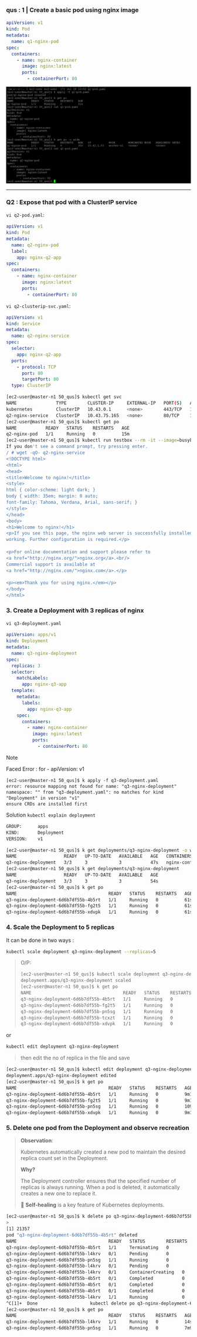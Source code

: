 ### qus : 1 | Create a basic pod using nginx image

```yaml
apiVersion: v1
kind: Pod
metadata:
  name: q1-nginx-pod
spec:
  containers:
    - name: nginx-container
      image: nginx:latest
      ports:
        - containerPort: 80
```

![alt text](image.png)

---

### Q2 : Expose that pod with a ClusterIP service

`vi q2-pod.yaml`:

```yaml
apiVersion: v1
kind: Pod
metadata:
  name: q2-nginx-pod
  label:
    app: nginx-q2-app
spec:
  containers:
    - name: nginx-container
      image: nginx:latest
      ports:
        - containerPort: 80
```

`vi q2-clusterip-svc.yaml`:

```yaml
apiVersion: v1
kind: Service
metadata:
  name: q2-nginx-service
spec:
  selector:
    app: nginx-q2-app
  ports:
    - protocol: TCP
      port: 80
      targetPort: 80
  type: ClusterIP
```

```sh
[ec2-user@master-n1 50_qus]$ kubectl get svc
NAME               TYPE        CLUSTER-IP     EXTERNAL-IP   PORT(S)   AGE
kubernetes         ClusterIP   10.43.0.1      <none>        443/TCP   16d
q2-nginx-service   ClusterIP   10.43.75.165   <none>        80/TCP    13m
[ec2-user@master-n1 50_qus]$ kubectl get po
NAME           READY   STATUS    RESTARTS   AGE
q2-nginx-pod   1/1     Running   0          15m
[ec2-user@master-n1 50_qus]$ kubectl run testbox --rm -it --image=busybox -- /bin/sh
If you don't see a command prompt, try pressing enter.
/ # wget -qO- q2-nginx-service
<!DOCTYPE html>
<html>
<head>
<title>Welcome to nginx!</title>
<style>
html { color-scheme: light dark; }
body { width: 35em; margin: 0 auto;
font-family: Tahoma, Verdana, Arial, sans-serif; }
</style>
</head>
<body>
<h1>Welcome to nginx!</h1>
<p>If you see this page, the nginx web server is successfully installed and
working. Further configuration is required.</p>

<p>For online documentation and support please refer to
<a href="http://nginx.org/">nginx.org</a>.<br/>
Commercial support is available at
<a href="http://nginx.com/">nginx.com</a>.</p>

<p><em>Thank you for using nginx.</em></p>
</body>
</html>
```

### 3. Create a Deployment with 3 replicas of nginx

`vi q3-deployment.yaml`

```yaml
apiVersion: apps/v1
kind: Deployment
metadata:
  name: q3-nginx-deployment
spec:
  replicas: 3
  selector:
    matchLabels:
      app: nginx-q3-app
  template:
    metadata:
      labels:
        app: nginx-q3-app
    spec:
      containers:
        - name: nginx-container
          image: nginx:latest
          ports:
            - containerPort: 80
```

> [!NOTE]
> Faced Error : for - apiVersion: v1
>
> ```
> [ec2-user@master-n1 50_qus]$ k apply -f q3-deployment.yaml
> error: resource mapping not found for name: "q3-nginx-deployment" namespace: "" from "q3-deployment.yaml": no matches for kind "Deployment" in version "v1"
> ensure CRDs are installed first
> ```
>
> Solution
> `kubectl explain deployment`
>
> ```sh
> GROUP:      apps
> KIND:       Deployment
> VERSION:    v1
> ```

```bash
[ec2-user@master-n1 50_qus]$ k get deployments/q3-nginx-deployment -o wide
NAME                  READY   UP-TO-DATE   AVAILABLE   AGE   CONTAINERS        IMAGES         SELECTOR
q3-nginx-deployment   3/3     3            3           47s   nginx-container   nginx:latest   app=nginx-q3-app
[ec2-user@master-n1 50_qus]$ k get deployments/q3-nginx-deployment
NAME                  READY   UP-TO-DATE   AVAILABLE   AGE
q3-nginx-deployment   3/3     3            3           54s
[ec2-user@master-n1 50_qus]$ k get po
NAME                                   READY   STATUS    RESTARTS   AGE
q3-nginx-deployment-6d6b7df55b-4b5rt   1/1     Running   0          61s
q3-nginx-deployment-6d6b7df55b-fg2t5   1/1     Running   0          61s
q3-nginx-deployment-6d6b7df55b-xdvpk   1/1     Running   0          61s
```

### 4. Scale the Deployment to 5 replicas

It can be done in two ways :

```bash
kubectl scale deployment q3-nginx-deployment --replicas=5
```

> O/P:
>
> ```sh
> [ec2-user@master-n1 50_qus]$ kubectl scale deployment q3-nginx-deployment --replicas=5
> deployment.apps/q3-nginx-deployment scaled
> [ec2-user@master-n1 50_qus]$ k get po
> NAME                                   READY   STATUS    RESTARTS   AGE
> q3-nginx-deployment-6d6b7df55b-4b5rt   1/1     Running   0          7m29s
> q3-nginx-deployment-6d6b7df55b-fg2t5   1/1     Running   0          7m29s
> q3-nginx-deployment-6d6b7df55b-pn5sg   1/1     Running   0          6s
> q3-nginx-deployment-6d6b7df55b-tcxzt   1/1     Running   0          6s
> q3-nginx-deployment-6d6b7df55b-xdvpk   1/1     Running   0          7m29s
>
> ```

or

```sh
kubectl edit deployment q3-nginx-deployment
```

> then edit the no of replica in the file and save

```sh
[ec2-user@master-n1 50_qus]$ kubectl edit deployment q3-nginx-deployment
deployment.apps/q3-nginx-deployment edited
[ec2-user@master-n1 50_qus]$ k get po
NAME                                   READY   STATUS    RESTARTS   AGE
q3-nginx-deployment-6d6b7df55b-4b5rt   1/1     Running   0          9m12s
q3-nginx-deployment-6d6b7df55b-fg2t5   1/1     Running   0          9m12s
q3-nginx-deployment-6d6b7df55b-pn5sg   1/1     Running   0          109s
q3-nginx-deployment-6d6b7df55b-xdvpk   1/1     Running   0          9m12s
```

### 5. Delete one pod from the Deployment and observe recreation

> **Observation**:
>
> Kubernetes automatically created a new pod to maintain the desired replica count set in the Deployment.
>
> **Why?**
>
> The Deployment controller ensures that the specified number of replicas is always running. When a pod is deleted, it automatically creates a new one to replace it.
>
> 🔁 **Self-healing** is a key feature of Kubernetes deployments.

```sh
[ec2-user@master-n1 50_qus]$ k delete po q3-nginx-deployment-6d6b7df55b-4b5rt & k get po -w \
>
[1] 21357
pod "q3-nginx-deployment-6d6b7df55b-4b5rt" deleted
NAME                                   READY   STATUS        RESTARTS   AGE
q3-nginx-deployment-6d6b7df55b-4b5rt   1/1     Terminating   0          14m
q3-nginx-deployment-6d6b7df55b-l4krv   0/1     Pending       0          0s
q3-nginx-deployment-6d6b7df55b-pn5sg   1/1     Running       0          6m55s
q3-nginx-deployment-6d6b7df55b-l4krv   0/1     Pending       0          0s
q3-nginx-deployment-6d6b7df55b-l4krv   0/1     ContainerCreating   0          0s
q3-nginx-deployment-6d6b7df55b-4b5rt   0/1     Completed           0          14m
q3-nginx-deployment-6d6b7df55b-4b5rt   0/1     Completed           0          14m
q3-nginx-deployment-6d6b7df55b-4b5rt   0/1     Completed           0          14m
q3-nginx-deployment-6d6b7df55b-l4krv   1/1     Running             0          3s
^C[1]+  Done                    kubectl delete po q3-nginx-deployment-6d6b7df55b-4b5rt
[ec2-user@master-n1 50_qus]$ k get po
NAME                                   READY   STATUS    RESTARTS   AGE
q3-nginx-deployment-6d6b7df55b-l4krv   1/1     Running   0          14s
q3-nginx-deployment-6d6b7df55b-pn5sg   1/1     Running   0          7m9s
```

